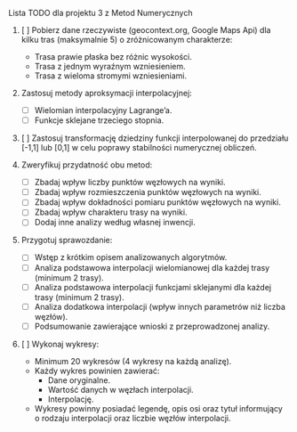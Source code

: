  Lista TODO dla projektu 3 z Metod Numerycznych

1. [ ] Pobierz dane rzeczywiste (geocontext.org, Google Maps Api) dla kilku tras (maksymalnie 5) o zróżnicowanym charakterze:
   - Trasa prawie płaska bez różnic wysokości.
   - Trasa z jednym wyraźnym wzniesieniem.
   - Trasa z wieloma stromymi wzniesieniami.

2. Zastosuj metody aproksymacji interpolacyjnej:
   - [ ] Wielomian interpolacyjny Lagrange’a.
   - [ ] Funkcje sklejane trzeciego stopnia.

3. [ ] Zastosuj transformację dziedziny funkcji interpolowanej do przedziału [-1,1] lub [0,1] w celu poprawy stabilności numerycznej obliczeń.

4. Zweryfikuj przydatność obu metod:
   - [ ] Zbadaj wpływ liczby punktów węzłowych na wyniki.
   - [ ] Zbadaj wpływ rozmieszczenia punktów węzłowych na wyniki.
   - [ ] Zbadaj wpływ dokładności pomiaru punktów węzłowych na wyniki.
   - [ ] Zbadaj wpływ charakteru trasy na wyniki.
   - [ ] Dodaj inne analizy według własnej inwencji.

5. Przygotuj sprawozdanie:
   - [ ] Wstęp z krótkim opisem analizowanych algorytmów.
   - [ ] Analiza podstawowa interpolacji wielomianowej dla każdej trasy (minimum 2 trasy).
   - [ ] Analiza podstawowa interpolacji funkcjami sklejanymi dla każdej trasy (minimum 2 trasy).
   - [ ] Analiza dodatkowa interpolacji (wpływ innych parametrów niż liczba węzłów).
   - [ ] Podsumowanie zawierające wnioski z przeprowadzonej analizy.

6. [ ] Wykonaj wykresy:
   - Minimum 20 wykresów (4 wykresy na każdą analizę).
   - Każdy wykres powinien zawierać:
     - Dane oryginalne.
     - Wartość danych w węzłach interpolacji.
     - Interpolację.
   - Wykresy powinny posiadać legendę, opis osi oraz tytuł informujący o rodzaju interpolacji oraz liczbie węzłów interpolacji.


